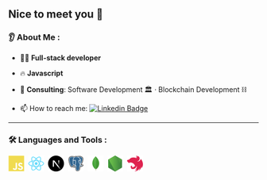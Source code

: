 <img src="https://komarev.com/ghpvc/?username=mateogalic112&style=flat-square&color=blue" alt=""/>

## Nice to meet you 👋 ##

### :ear: About Me :

- 🧑‍💻 **Full-stack developer**

- :fire: **Javascript**

- 🏁 **Consulting**: Software Development 🏛️ · Blockchain Development ⛓️

- :mailbox: How to reach me: [![Linkedin Badge](https://img.shields.io/badge/-Mateo-blue?style=flat&logo=Linkedin&logoColor=white)](https://www.linkedin.com/in/mateo-gali%C4%87-bb0b90200/)

---

### :hammer_and_wrench: Languages and Tools :

<div>
  <img src="https://github.com/devicons/devicon/blob/master/icons/javascript/javascript-plain.svg" title="JavaScript" alt="JavaScript" width="32" height="32"/>&nbsp;
  <img src="https://github.com/devicons/devicon/blob/master/icons/react/react-original.svg" title="React" alt="React" width="32" height="32"/>&nbsp;
  <img src="https://github.com/devicons/devicon/blob/master/icons/nextjs/nextjs-original.svg" title="Nextjs" alt="Nextjs" width="32" height="32"/>&nbsp;
  <img src="https://github.com/devicons/devicon/blob/master/icons/postgresql/postgresql-original.svg" title="Postgres" alt="Postgres" width="32" height="32"/>&nbsp;
  <img src="https://github.com/devicons/devicon/blob/master/icons/mongodb/mongodb-original.svg" title="Mongo" alt="Mongo" width="32" height="32"/>&nbsp;
  <img src="https://github.com/devicons/devicon/blob/master/icons/nodejs/nodejs-original.svg" title="NodeJS" alt="NodeJS" width="32" height="32"/>&nbsp;
  <img src="https://github.com/devicons/devicon/blob/master/icons/nestjs/nestjs-original.svg" title="Nestjs" alt="Nestjs" width="32" height="32"/>&nbsp;
</div>

<!--
**mateogalic112/mateogalic112** is a ✨ _special_ ✨ repository because its `README.md` (this file) appears on your GitHub profile.

Here are some ideas to get you started:

- 🔭 I’m currently working on ...
- 🌱 I’m currently learning ...
- 👯 I’m looking to collaborate on ...
- 🤔 I’m looking for help with ...
- 💬 Ask me about ...
- 📫 How to reach me: ...
- 😄 Pronouns: ...
- ⚡ Fun fact: ...
-->
